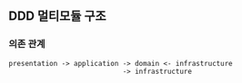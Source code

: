 ## DDD 멀티모듈 구조

### 의존 관계
```
presentation -> application -> domain <- infrastructure
                            -> infrastructure  
```